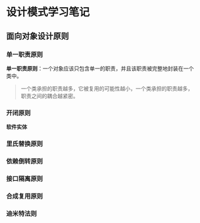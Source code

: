 # 设计模式学习笔记

## 面向对象设计原则
### 单一职责原则
**单一职责原则**：一个对象应该只包含单一的职责，并且该职责被完整地封装在一个类中。
>一个类承担的职责越多，它被复用的可能性越小，一个类承担的职责越多，职责之间的耦合越紧密。
### 开闭原则
**软件实体**
### 里氏替换原则
### 依赖倒转原则
### 接口隔离原则
### 合成复用原则
### 迪米特法则
